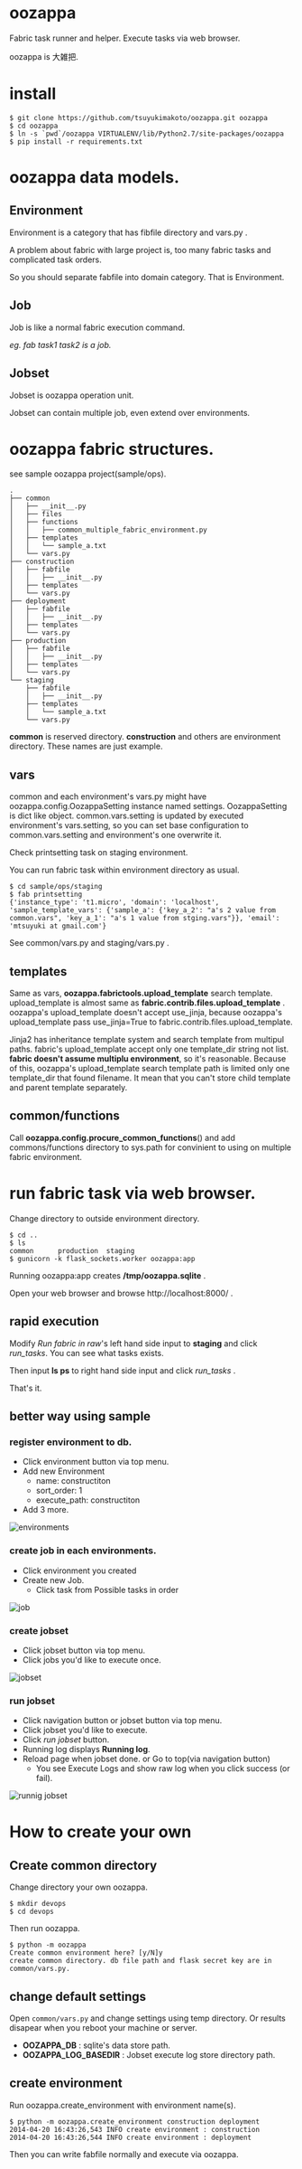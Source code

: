 oozappa
=======

Fabric task runner and helper. Execute tasks via web browser.

oozappa is 大雑把.

install
=======

    $ git clone https://github.com/tsuyukimakoto/oozappa.git oozappa
    $ cd oozappa
    $ ln -s `pwd`/oozappa VIRTUALENV/lib/Python2.7/site-packages/oozappa
    $ pip install -r requirements.txt

oozappa data models.
=======

## Environment

Environment is a category that has fibfile directory and vars.py .

A problem about fabric with large project is, too many fabric tasks and complicated task orders.

So you should separate fabfile into domain category. That is Environment.

## Job

Job is like a normal fabric execution command.

 _eg. fab task1 task2 is a job._

## Jobset

Jobset is oozappa operation unit.

Jobset can contain multiple job, even extend over environments. 

oozappa fabric structures.
=======

see sample oozappa project(sample/ops).

    .
    ├── common
    │   ├── __init__.py
    │   ├── files
    │   ├── functions
    │   │   ├── common_multiple_fabric_environment.py
    │   ├── templates
    │   │   └── sample_a.txt
    │   └── vars.py
    ├── construction
    │   ├── fabfile
    │   │   ├── __init__.py
    │   ├── templates
    │   └── vars.py
    ├── deployment
    │   ├── fabfile
    │   │   ├── __init__.py
    │   ├── templates
    │   └── vars.py
    ├── production
    │   ├── fabfile
    │   │   ├── __init__.py
    │   ├── templates
    │   └── vars.py
    └── staging
        ├── fabfile
        │   ├── __init__.py
        ├── templates
        │   └── sample_a.txt
        └── vars.py

__common__ is reserved directory. __construction__ and others are environment directory. These names are just example.

## vars

common and each environment's vars.py might have oozappa.config.OozappaSetting instance named settings.
OozappaSetting is dict like object.
common.vars.setting is updated by executed environment's vars.setting, so you can set base configuration to common.vars.setting and environment's one overwrite it.

Check printsetting task on staging environment.

You can run fabric task within environment directory as usual.

    $ cd sample/ops/staging
    $ fab printsetting
    {'instance_type': 't1.micro', 'domain': 'localhost', 'sample_template_vars': {'sample_a': {'key_a_2': "a's 2 value from common.vars", 'key_a_1': "a's 1 value from stging.vars"}}, 'email': 'mtsuyuki at gmail.com'}

See common/vars.py and staging/vars.py .

## templates

Same as vars, __oozappa.fabrictools.upload_template__ search template. upload_template is almost same as __fabric.contrib.files.upload_template__ . oozappa's upload_template doesn't accept use_jinja, because oozappa's upload_template pass use_jinja=True to fabric.contrib.files.upload_template.

Jinja2 has inheritance template system and search template from multipul paths. fabric's upload_template accept only one template_dir string not list. __fabric doesn't assume multiplu environment__, so it's reasonable.
Because of this, oozappa's upload_template search template path is limited only one template_dir that found filename.
It mean that you can't store child template and parent template separately.

## common/functions

Call __oozappa.config.procure_common_functions__() and add commons/functions directory to sys.path for convinient to using on multiple fabric environment.

run fabric task via web browser.
=======

Change directory to outside environment directory.

    $ cd ..
    $ ls
    common		production	staging
    $ gunicorn -k flask_sockets.worker oozappa:app

Running oozappa:app creates __/tmp/oozappa.sqlite__ .

Open your web browser and browse http://localhost:8000/ .

## rapid execution

Modify _Run fabric in raw_'s left hand side input to __staging__ and click _run_tasks_. You can see what tasks exists.

Then input __ls ps__ to right hand side input and click _run_tasks_ .

That's it.

## better way using sample

### register environment to db.

* Click environment button via top menu.
* Add new Environment
	* name: constructiton 
	* sort_order: 1
	* execute_path: constructiton
* Add 3 more.

![environments](https://dl.dropboxusercontent.com/u/382460/oozappa/readme/environments.png "environments")

### create job in each environments.

* Click environment you created
* Create new Job.
	* Click task from Possible tasks in order

![job](https://dl.dropboxusercontent.com/u/382460/oozappa/readme/create_job.png "job")

### create jobset

* Click jobset button via top menu.
* Click jobs you'd like to execute once.

![jobset](https://dl.dropboxusercontent.com/u/382460/oozappa/readme/create_jobset.png "jobset")

### run jobset

* Click navigation button or jobset button via top menu.
* Click jobset you'd like to execute.
* Click _run jobset_ button.
* Running log displays __Running log__.
* Reload page when jobset done. or Go to top(via navigation button)
	* You see Execute Logs and show raw log when you click success (or fail).

![runnig jobset](https://dl.dropboxusercontent.com/u/382460/oozappa/readme/jobset.png "running jobset")

How to create your own
=======

## Create common directory

Change directory your own oozappa.

    $ mkdir devops
    $ cd devops

Then run oozappa.

    $ python -m oozappa
    Create common environment here? [y/N]y
    create common directory. db file path and flask secret key are in common/vars.py.

## change default settings

Open `common/vars.py` and change settings using temp directory. Or results disapear when you reboot your machine or server.

* __OOZAPPA_DB__ : sqlite's data store path.
* __OOZAPPA_LOG_BASEDIR__ : Jobset execute log store directory path.

## create environment

Run oozappa.create_environment with environment name(s).

	$ python -m oozappa.create_environment construction deployment
	2014-04-20 16:43:26,543 INFO create environment : construction
	2014-04-20 16:43:26,544 INFO create environment : deployment

Then you can write fabfile normally and execute via oozappa.